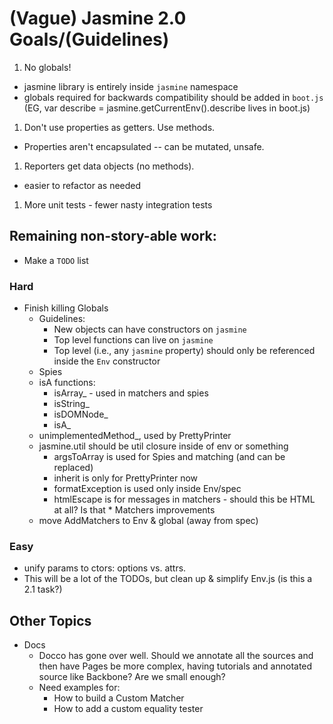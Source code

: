 # (Vague) Jasmine 2.0 Goals/(Guidelines)

1. No globals!
  * jasmine library is entirely inside `jasmine` namespace
  * globals required for backwards compatibility should be added in `boot.js` (EG, var describe = jasmine.getCurrentEnv().describe lives in boot.js)
1. Don't use properties as getters. Use methods.
  * Properties aren't encapsulated -- can be mutated, unsafe.
1. Reporters get data objects (no methods).
  * easier to refactor as needed
1. More unit tests - fewer nasty integration tests

## Remaining non-story-able work:
* Make a `TODO` list

### Hard
* Finish killing Globals
  * Guidelines:
    * New objects can have constructors on `jasmine`
    * Top level functions can live on `jasmine`
    * Top level (i.e., any `jasmine` property) should only be referenced inside the `Env` constructor
  * Spies
  * isA functions:
    * isArray_ - used in matchers and spies
    * isString_
    * isDOMNode_
    * isA_
  * unimplementedMethod_, used by PrettyPrinter
  * jasmine.util should be util closure inside of env or something
    * argsToArray is used for Spies and matching (and can be replaced)
    * inherit is only for PrettyPrinter now
    * formatException is used only inside Env/spec
    * htmlEscape is for messages in matchers - should this be HTML at all? Is that * Matchers improvements
  * move AddMatchers to Env & global (away from spec)

### Easy

* unify params to ctors: options vs. attrs.
* This will be a lot of the TODOs, but clean up & simplify Env.js (is this a 2.1 task?)

## Other Topics

* Docs
  * Docco has gone over well. Should we annotate all the sources and then have Pages be more complex, having tutorials and annotated source like Backbone? Are we small enough?
  * Need examples for:
     * How to build a Custom Matcher
     * How to add a custom equality tester





